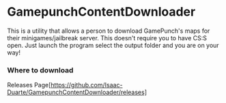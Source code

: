 # GamepunchContentDownloader
This is a utility that allows a person to download GamePunch's maps for their minigames/jailbreak server. This doesn't require you to have CS:S open. Just launch the program select the output folder and you are on your way!

### Where to download
Releases Page[https://github.com/Isaac-Duarte/GamepunchContentDownloader/releases]
